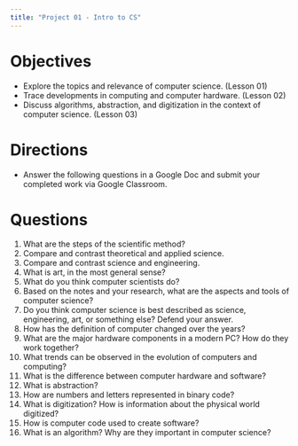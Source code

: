 ```yaml
---
title: "Project 01 - Intro to CS"
---
```

# Objectives

- Explore the topics and relevance of computer science. (Lesson 01)
- Trace developments in computing and computer hardware. (Lesson 02)
- Discuss algorithms, abstraction, and digitization in the context of computer science. (Lesson 03)

# Directions

- Answer the following questions in a Google Doc and submit your completed work via Google
Classroom.

# Questions

1. What are the steps of the scientific method?
2. Compare and contrast theoretical and applied science.
3. Compare and contrast  science and engineering.
4. What is art, in the most general sense?
5. What do you think computer scientists do?
6. Based on the notes and your research, what are the aspects and tools of computer science?
7. Do you think computer science is best described as science, engineering, art, or something else?
Defend your answer.
8. How has the definition of computer changed over the years?
9. What are the major hardware components in a modern PC?  How do they work together?
10. What trends can be observed in the evolution of computers and computing?
11. What is the difference between computer hardware and software?
12. What is abstraction?
13. How are numbers and letters represented in binary code?
14. What is digitization?  How is information about the physical world digitized?
15. How is computer code used to create software?
16. What is an algorithm?  Why are they important in computer science?
